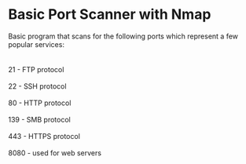 # Basic Port Scanner with Nmap

<p>Basic program that scans for the following ports which represent a few popular services:
<br></br>
<br>21 - FTP protocol</br>
<br>22 - SSH protocol</br>
<br>80 - HTTP protocol</br>
<br>139 - SMB protocol</br>
<br>443 - HTTPS protocol</br>
<br>8080 - used for web servers</br>

</p>
